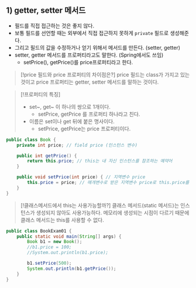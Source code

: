 ## 1) getter, setter 메서드
- 필드를 직접 접근하는 것은 좋지 않다.
- 보통 필드를 선언할 때는 외부에서 직접 접근하지 못하게 `private` 필드로 생성해준다.
- 그리고 필드의 값을 수정하거나 얻기 위해서 메서드를 만든다. (setter, getter)
- setter, getter 메서드를 프로퍼티라고도 말한다. (Spring에서도 쓰임)
	- setPrice(), getPrice()를 price프로퍼티라고 한다.

> [!price 필드와 price 프로퍼티의 차이점은?]
> price 필드는 class가 가지고 있는 것이고 price 프로퍼티는 getter, setter 메서드를 말하는 것이다.

> [!프로퍼티의 특징]
> - set~, get~ 이 하나의 쌍으로 1개이다.
> 	- setPrice, getPrice 를 프로퍼티 하나라고 친다.
> - 이름은 set이나 get 뒤에 붙은 명사이다.
> 	- setPrice, getPrice는 price 프로퍼티이다.


```Java
public class Book {
	private int price; // field price (인스턴스 변수)

	public int getPrice() {
		return this.price; // this는 내 자신 인스턴스를 참조하는 예약어
	}

	public void setPrice(int price) { // 지역변수 price
		this.price = price; // 매개변수로 받은 지역변수 price로 this.price를 초기화한다.
	}
}
```

> [!클래스메서드에서 this는 사용가능할까?]
> 클래스 메서드(static 메서드)는 인스턴스가 생성되지 않아도 사용가능하다. 메모리에 생성되는 시점이 다르기 때문에 클래스 메서드는 this를 사용할 수 없다.

```Java
public class BookExam01 {
	public static void main(String[] args) {
		Book b1 = new Book();
		//b1.price = 100;
		//System.out.println(b1.price);

		b1.setPrice(500);
		System.out.println(b1.getPrice());
	}
}
```